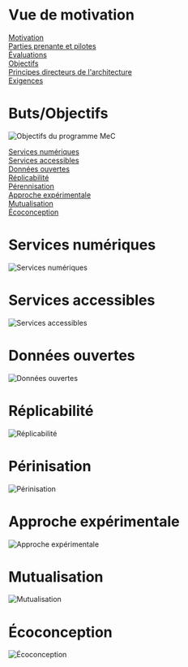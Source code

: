 # Vue de motivation
[Motivation](Readme.md)  
[Parties prenante et pilotes](Stakeholders.md)  
[Évaluations](Assessments.md)  
[Objectifs](Goals.md)  
[Principes directeurs de l'architecture](Principes.md)  
[Exigences](Requirements.md)    
# Buts/Objectifs

![Objectifs du programme MeC](Images/Goals.png)  

[Services numériques](#digital-services)  
[Services accessibles](#accessible-services)  
[Données ouvertes](#open-data)  
[Réplicabilité](#replicability)  
[Pérennisation](#sustainability)  
[Approche expérimentale](#experimentation)  
[Mutualisation](#pooling)  
[Écoconception](#eco-design)  

<a id='digital-services' class='anchor' aria-hidden='true'/>  

# Services numériques  

![Services numériques](Images/Goal%20-%20Services%20Num%C3%A9riques.png)  
<a id='accessible-services' class='anchor' aria-hidden='true'/>  

# Services accessibles  

![Services accessibles](Images/Services%20Accessibles.png)
<a id='open-data' class='anchor' aria-hidden='true'/>  

# Données ouvertes  

![Données ouvertes](Images/Donnees%20ouvertes.png)
<a id='replicability' class='anchor' aria-hidden='true'/>  

# Réplicabilité 

![Réplicabilité](Images/Replicabilite.png)
<a id='sustainability' class='anchor' aria-hidden='true'/>  

# Périnisation 

![Périnisation](Images/Perinisation.png)
<a id='experimentation' class='anchor' aria-hidden='true'/>  

# Approche expérimentale 

![Approche expérimentale](Images/Approche%20experimentale.png)
<a id='pooling' class='anchor' aria-hidden='true'/>  

# Mutualisation 

![Mutualisation](Images/Mutualisation.png)
<a id='eco-design' class='anchor' aria-hidden='true'/>  

# Écoconception 

![Écoconception](Images/Ecoconception.png)
